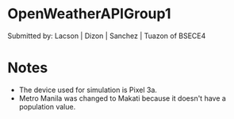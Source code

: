# OpenWeatherAPIGroup1
Submitted by: Lacson | Dizon | Sanchez | Tuazon of BSECE4

# Notes
* The device used for simulation is Pixel 3a.
* Metro Manila was changed to Makati because it doesn't have a population value.

